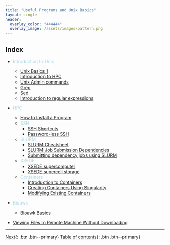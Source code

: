 ```yaml
---
title: "Useful Programs and Unix Basics"
layout: single
header:
  overlay_color: "444444"
  overlay_image: /assets/images/pattern.png
---
```







## Index

* <span style="color:lightblue">Introduction to Unix</span>
  * [Unix Basics 1](Unix/unix-basics-1.md)
  * [Introduction to HPC](Unix/unix-basics-6HPC.md)
  * [Unix Admin commands](Unix/unix-basics-2admin.md)
  * [Grep](Unix/unix-basics-3grep.md)
  * [Sed](Unix/unix-basics-4sed.md)
  * [Introduction to regular expressions](../introduction/introduction-to-regular-expressions.md)



* <span style="color:lightblue">HPC</span>
  * [How to Install a Program](/HPC/guide-for-installing-various-types-of-programs-in-linux.md)
  * <span style="color:lightblue">SSH</span>
    * [SSH Shortcuts](/HPC/ssh-shortcuts.md)
    * [Password-less SSH](/HPC/password-less-ssh-login.md)
  * <span style="color:lightblue">SLURM</span>
    * [SLURM Cheatsheet](/HPC/SLURM/slurm-cheatsheat.md)
    * [SLURM Job Submission Dependencies](/HPC/SLURM/creating-slurm-job-submission-scripts-for-condo.md)
    * [Submitting dependency jobs using SLURM](/HPC/SLURM/submitting-dependency-jobs-using-slurm.md)
  * <span style="color:lightblue">XSEDE</span>
    * [XSEDE supercomputer](/HPC/xsede/xsede.md)
    * [XSEDE supercell storage](/HPC/xsede/using-psc-supercell-storage-for-bridges-and-greenfield.md)
  * <span style="color:lightblue">Containers</span>
    * [Introduction to Containers](/HPC/Containers/Intro_Singularity.md)
    * [Creating Containers Using Singularity](/HPC/Containers/creatingContainers.md)
    * [Modifying Existing Containers](/HPC/Containers/modifyingExistingContainers.md)
* <span style="color:lightblue">Bioawk</span>
  * [Bioawk Basics](Unix/bioawk-basics.md)

* [Viewing Files In Remote Machine Without Downloading](/HPC/viewing-files-in-remote-machine-without-downloading-locally.md)

---

[Next](Unix/unix-basics-1.md){: .btn  .btn--primary}
[Table of contents](../index.md){: .btn  .btn--primary}
